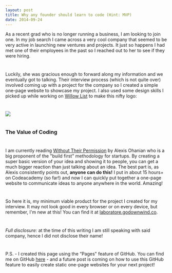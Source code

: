 ```yaml
---
layout: post
title: Why any founder should learn to code (Hint: MVP)
date: 2014-09-24
---
```

<p>As a recent grad who is no longer running a business, I am looking to join one. In my job search I came across a very cool company that seemed to be very active in launching new ventures and projects. It just so happens I had met one of their employees in the past so I reached out to her to see if they were hiring.</p>
<h1></h1>
<p>Luckily, she was gracious enough to forward along my information and we eventually got to talking. Their interview process (which is not quite over) involved coming up with a project for the company so I created a simple one-page website to showcase my project. I also used some design skills I picked up while working on <a href="http://godownwind.co/tag/willowlist">Willow List</a> to make this nifty logo:</p>
<h1></h1>
<p><img src="http://postachio-images.s3-website-us-east-1.amazonaws.com/1c303cdec342ea88d68a771630c26be0.png" /></p>
<h1></h1>
<h3>The Value of Coding</h3>
<h1></h1>
<p>I am currently reading <a href="http://www.amazon.com/gp/product/1455520020/ref=as_li_tl?ie=UTF8&amp;camp=1789&amp;creative=390957&amp;creativeASIN=1455520020&amp;linkCode=as2&amp;tag=willis0d-20&amp;linkId=4AUMJC6MB4F3OGYS">Without Their Permission</a> by Alexis Ohanian who is a big proponent of the "build first" methodology for startups. By creating a super basic version of your idea and showing it to people, you can get a much bigger reaction than just talking about an idea. The best part is, as Alexis consistently points out, <strong>anyone can do this!</strong> I put in about 15 hours+ on Codeacademy (so far!) and now I can quickly put together a one-page website to communicate ideas to anyone anywhere in the world. Amazing!</p>
<h1></h1>
<p>So here it is, my minimum viable product for the project I created for my interview. It may not look good in every browser or on every device, but remember, I'm new at this! You can find it at <a href="http://laboratore.godownwind.co">laboratore.godownwind.co</a>.</p>
<h1></h1>
<p><em>Full disclosure:</em> at the time of this writing I am still speaking with said company, hence I did not disclose their name!</p>
<h1></h1>
<p>P.S. - I created this page using the “Pages" feature of GitHub. You can find me on GitHub <a href="http://github.com/dseeman">here</a> - and a future post is coming on how to use this GitHub feature to easily create static one-page websites for your next project!</p>